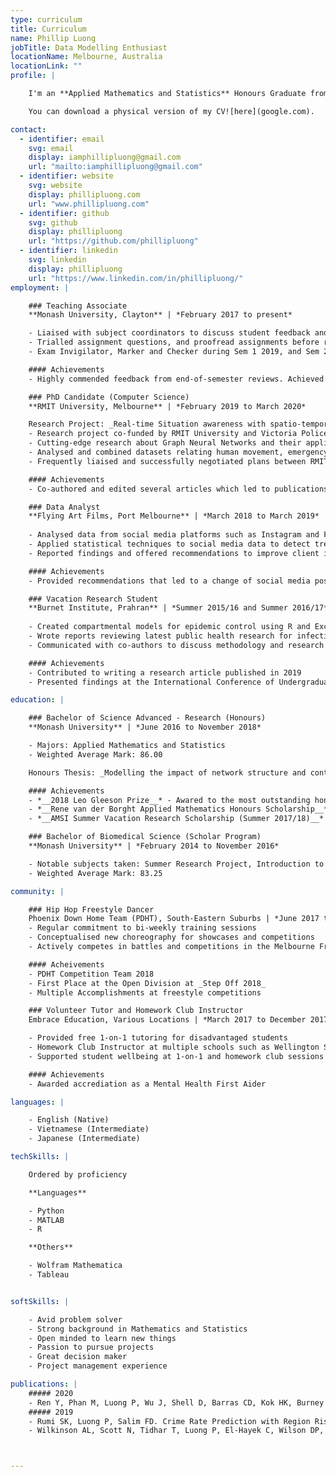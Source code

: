 ```yaml
---
type: curriculum
title: Curriculum
name: Phillip Luong
jobTitle: Data Modelling Enthusiast
locationName: Melbourne, Australia
locationLink: ""
profile: |

    I'm an **Applied Mathematics and Statistics** Honours Graduate from Monash University who is interested in **Data Modelling and Analytics**. I am particularly interested in Machine Learning and Neural Networks. I am always looking for ways to expand my knowledge. 

    You can download a physical version of my CV![here](google.com). 

contact:
  - identifier: email
    svg: email
    display: iamphillipluong@gmail.com
    url: "mailto:iamphillipluong@gmail.com"
  - identifier: website
    svg: website
    display: phillipluong.com
    url: "www.phillipluong.com"
  - identifier: github
    svg: github
    display: phillipluong
    url: "https://github.com/phillipluong"
  - identifier: linkedin
    svg: linkedin
    display: phillipluong
    url: "https://www.linkedin.com/in/phillipluong/"
employment: |

    ### Teaching Associate
    **Monash University, Clayton** | *February 2017 to present*

    - Liaised with subject coordinators to discuss student feedback and curriculum
    - Trialled assignment questions, and proofread assignments before release
    - Exam Invigilator, Marker and Checker during Sem 1 2019, and Sem 2 2020

    #### Achievements
    - Highly commended feedback from end-of-semester reviews. Achieved 27/29 'Outstanding' (highest score) reviews throughout 2020

    ### PhD Candidate (Computer Science)
    **RMIT University, Melbourne** | *February 2019 to March 2020*

    Research Project: _Real-time Situation awareness with spatio-temporal analytics and Deep Learning for Emergency Services_
    - Research project co-funded by RMIT University and Victoria Police
    - Cutting-edge research about Graph Neural Networks and their applications
    - Analysed and combined datasets relating human movement, emergency events and demographic information in cities such as Melbourne and New York
    - Frequently liaised and successfully negotiated plans between RMIT University and Victoria Police to satisfy opposing objectives

    #### Achievements
    - Co-authored and edited several articles which led to publications in journals and conference proceedings  

    ### Data Analyst
    **Flying Art Films, Port Melbourne** | *March 2018 to March 2019*
    
    - Analysed data from social media platforms such as Instagram and Facebook
    - Applied statistical techniques to social media data to detect trends in follower behaviours
    - Reported findings and offered recommendations to improve client intake

    #### Achievements
    - Provided recommendations that led to a change of social media posting habits, resulting in an increased rate of new followers

    ### Vacation Research Student
    **Burnet Institute, Prahran** | *Summer 2015/16 and Summer 2016/17*
    
    - Created compartmental models for epidemic control using R and Excel
    - Wrote reports reviewing latest public health research for infectious diseases
    - Communicated with co-authors to discuss methodology and research output

    #### Achievements
    - Contributed to writing a research article published in 2019
    - Presented findings at the International Conference of Undergraduate Research 2016

education: |

    ### Bachelor of Science Advanced - Research (Honours)
    **Monash University** | *June 2016 to November 2018*

    - Majors: Applied Mathematics and Statistics
    - Weighted Average Mark: 86.00

    Honours Thesis: _Modelling the impact of network structure and control strategies on Hepatitis C Epidemics_

    #### Achievements
    - *__2018 Leo Gleeson Prize__* - Awared to the most outstanding honours student in Applied Mathematics
    - *__Rene van der Borght Applied Mathematics Honours Scholarship__* - Awarded to the highest-achieving student commencing the Applied Mathematics Honours program
    - *__AMSI Summer Vacation Research Scholarship (Summer 2017/18)__* - Research Topic: Numerical Optimisation Applied to Monte Carlo Algorithms for Finance

    ### Bachelor of Biomedical Science (Scholar Program)
    **Monash University** | *February 2014 to November 2016*

    - Notable subjects taken: Summer Research Project, Introduction to Bioinformatics, Partial Differential Equations, Applied Mathematical Modelling
    - Weighted Average Mark: 83.25

community: |

    ### Hip Hop Freestyle Dancer
    Phoenix Down Home Team (PDHT), South-Eastern Suburbs | *June 2017 to Present*
    - Regular commitment to bi-weekly training sessions
    - Conceptualised new choreography for showcases and competitions
    - Actively competes in battles and competitions in the Melbourne Freestyle Dance Scene

    #### Acheivements
    - PDHT Competition Team 2018
    - First Place at the Open Division at _Step Off 2018_
    - Multiple Accomplishments at freestyle competitions

    ### Volunteer Tutor and Homework Club Instructor
    Embrace Education, Various Locations | *March 2017 to December 2017 ; June 2020 to Present*

    - Provided free 1-on-1 tutoring for disadvantaged students
    - Homework Club Instructor at multiple schools such as Wellington Secondary COllege and Noble Park Secondary College
    - Supported student wellbeing at 1-on-1 and homework club sessions through consultations

    #### Achievements
    - Awarded accrediation as a Mental Health First Aider

languages: |

    - English (Native)
    - Vietnamese (Intermediate)
    - Japanese (Intermediate)

techSkills: |

    Ordered by proficiency

    **Languages**

    - Python
    - MATLAB
    - R

    **Others**

    - Wolfram Mathematica
    - Tableau


softSkills: |

    - Avid problem solver 
    - Strong background in Mathematics and Statistics 
    - Open minded to learn new things 
    - Passion to pursue projects 
    - Great decision maker 
    - Project management experience 

publications: |
    ##### 2020
    - Ren Y, Phan M, Luong P, Wu J, Shell D, Barras CD, Kok HK, Burney M, Tahayori B, Seah HM, Maingard J. Geographic service delivery for endovascular clot retrieval: Using Discrete Event Simulation to Optimize Resources. World Neurosurgery. 2020 May 24.
    ##### 2019
    - Rumi SK, Luong P, Salim FD. Crime Rate Prediction with Region Risk and Movement Patterns. arXiv preprint arXiv:1908.02570. 2019 Jul 25.
    - Wilkinson AL, Scott N, Tidhar T, Luong P, El-Hayek C, Wilson DP, Fairley CK, Zhang L, Leslie D, Roth N, Tee BK. Estimating the syphilis epidemic among gay, bisexual and other men who have sex with men in Australia following changes in HIV care and prevention. Sexual health. 2019 Jan 1;16(3):254-62.



---
```

